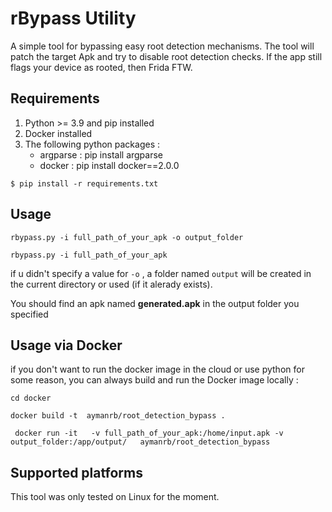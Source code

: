 rBypass Utility
=====================

A simple tool for bypassing easy root detection mechanisms. The tool will patch the target Apk and try to disable root detection checks. If the app still flags your device as rooted, then Frida FTW.


Requirements
--------------------------

1. Python >= 3.9 and pip installed
2. Docker installed
3. The following python packages :
    - argparse : pip install argparse
    - docker   : pip install docker==2.0.0

```$ pip install -r requirements.txt```

Usage
------

```rbypass.py -i full_path_of_your_apk -o output_folder```

```rbypass.py -i full_path_of_your_apk ```

if u didn't specify a value for ```-o``` , a folder named ```output``` will be created in the current directory or used (if it alerady exists).

You should find an apk named **generated.apk** in the output folder you specified

Usage via Docker
------------------

if you don't want to run the docker image in the cloud or use python for some reason, you can always build and run the Docker image locally :

```cd docker```

```docker build -t  aymanrb/root_detection_bypass .```
 
``` docker run -it   -v full_path_of_your_apk:/home/input.apk -v output_folder:/app/output/   aymanrb/root_detection_bypass```


Supported platforms
---------------------

This tool was only tested on Linux for the moment.